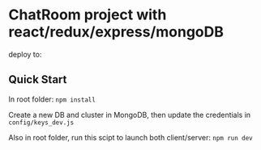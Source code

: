 # ChatRoom project with react/redux/express/mongoDB

deploy to:

## Quick Start

In root folder:
`npm install`

Create a new DB and cluster in MongoDB, then update the credentials in `config/keys_dev.js`

Also in root folder, run this scipt to launch both client/server:
`npm run dev`
